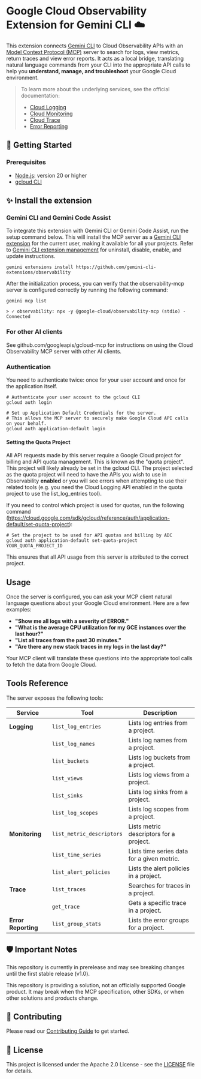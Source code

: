 # Google Cloud Observability Extension for Gemini CLI ☁️

This extension connects [Gemini CLI](https://github.com/google-gemini/gemini-cli)
to Cloud Observability APIs with an 
[Model Context Protocol (MCP)](https://modelcontextprotocol.io/) server to 
search for logs, view metrics, return traces and view
error reports. It acts as a local bridge, translating natural language commands
from your CLI into the appropriate API calls to help you **understand, manage,
and troubleshoot** your Google Cloud environment.

> To learn more about the underlying services, see the official documentation:
>
> -   [Cloud Logging](https://cloud.google.com/logging/docs)
> -   [Cloud Monitoring](https://cloud.google.com/monitoring/docs)
> -   [Cloud Trace](https://cloud.google.com/trace/docs)
> -   [Error Reporting](https://cloud.google.com/error-reporting/docs)

## 🚀 Getting Started

### Prerequisites

-   [Node.js](https://docs.npmjs.com/downloading-and-installing-node-js-and-npm):
    version 20 or higher
-   [gcloud CLI](https://cloud.google.com/sdk/docs/install)

## ✨ Install the extension

### Gemini CLI and Gemini Code Assist

To integrate this extension with Gemini CLI or Gemini Code Assist, run the setup
command below. This will install the MCP server as a
[Gemini CLI extension](https://github.com/google-gemini/gemini-cli/blob/main/docs/extensions/index.md)
for the current user, making it available for all your projects. Refer to 
[Gemini CLI extension management](https://github.com/google-gemini/gemini-cli/blob/main/docs/extension.md#extension-management)
for uninstall, disable, enable, and update instructions.

```shell
gemini extensions install https://github.com/gemini-cli-extensions/observability
```

After the initialization process, you can verify that the observability-mcp server is
configured correctly by running the following command:

```
gemini mcp list

> ✓ observability: npx -y @google-cloud/observability-mcp (stdio) - Connected
```

### For other AI clients

See github.com/googleapis/gcloud-mcp for instructions on using the Cloud Observability MCP
server with other AI clients.

### Authentication

You need to authenticate twice: once for your user account and once for the
application itself.

```shell
# Authenticate your user account to the gcloud CLI
gcloud auth login

# Set up Application Default Credentials for the server.
# This allows the MCP server to securely make Google Cloud API calls on your behalf.
gcloud auth application-default login
```

#### Setting the Quota Project

All API requests made by this server require a Google Cloud project for billing
and API quota management. This is known as the "quota project". This project
will likely already be set in the gcloud CLI. The project selected as the quota
project will need to have the APIs you wish to use in Observability **enabled**
or you will see errors when attempting to use their related tools (e.g. you need
the Cloud Logging API enabled in the quota project to use the list_log_entries
tool).

If you need to control which project is used for quotas, run the following
command
(https://cloud.google.com/sdk/gcloud/reference/auth/application-default/set-quota-project):

```shell
# Set the project to be used for API quotas and billing by ADC
gcloud auth application-default set-quota-project YOUR_QUOTA_PROJECT_ID
```

This ensures that all API usage from this server is attributed to the correct
project.

## Usage

Once the server is configured, you can ask your MCP client natural language
questions about your Google Cloud environment. Here are a few examples:

-   **"Show me all logs with a severity of ERROR."**
-   **"What is the average CPU utilization for my GCE instances over the last
    hour?"**
-   **"List all traces from the past 30 minutes."**
-   **"Are there any new stack traces in my logs in the last day?"**

Your MCP client will translate these questions into the appropriate tool calls
to fetch the data from Google Cloud.

## Tools Reference

The server exposes the following tools:

| Service             | Tool                      | Description                |
| ------------------- | ------------------------- | -------------------------- |
| **Logging**         | `list_log_entries`        | Lists log entries from a project. |
|                     | `list_log_names`          | Lists log names from a project. |
|                     | `list_buckets`            | Lists log buckets from a project. |
|                     | `list_views`              | Lists log views from a project. |
|                     | `list_sinks`              | Lists log sinks from a project. |
|                     | `list_log_scopes`         | Lists log scopes from a project. |
| **Monitoring**      | `list_metric_descriptors` | Lists metric descriptors for a project. |
|                     | `list_time_series`        | Lists time series data for a given metric. |
|                     | `list_alert_policies`     | Lists the alert policies in a project. |
| **Trace**           | `list_traces`             | Searches for traces in a project. |
|                     | `get_trace`               | Gets a specific trace in a project. |
| **Error Reporting** | `list_group_stats`        | Lists the error groups for a project. |

## 🛡️ Important Notes

This repository is currently in prerelease and may see breaking changes until
the first stable release (v1.0).

This repository is providing a solution, not an officially supported Google
product. It may break when the MCP specification, other SDKs, or when other
solutions and products change.

## 👥 Contributing

Please read our [Contributing Guide](../../CONTRIBUTING.md) to get started.

## 📝 License

This project is licensed under the Apache 2.0 License - see the
[LICENSE](../../LICENSE) file for details.
